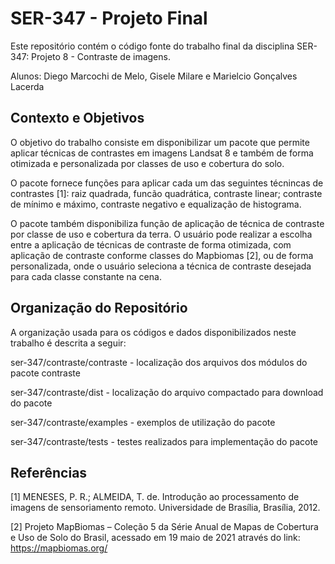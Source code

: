 # SER-347 - Projeto Final

Este repositório contém o código fonte do trabalho
final da disciplina SER-347: Projeto 8 - Contraste de imagens.

Alunos: Diego Marcochi de Melo, Gisele Milare e Marielcio Gonçalves Lacerda

## Contexto e Objetivos

O objetivo do trabalho consiste em disponibilizar um pacote que permite aplicar técnicas de contrastes em imagens Landsat 8 e também de forma otimizada e personalizada por classes de uso e cobertura do solo. 

O pacote fornece funções para aplicar cada um das seguintes técnincas de contrastes [1]: raiz quadrada, funcão quadrática, contraste linear; contraste de mínimo e máximo, contraste negativo e equalização de histograma.

O pacote também disponibiliza função de aplicação de técnica de contraste por classe de uso e cobertura da terra. O usuário pode realizar a escolha entre a aplicação de técnicas de contraste de forma otimizada, com aplicação de contraste conforme classes do Mapbiomas [2], ou de forma personalizada, onde o usuário seleciona a técnica de contraste desejada para cada classe constante na cena.

## Organização do Repositório

A organização usada para os códigos e dados disponibilizados neste trabalho é descrita a seguir:


ser-347/contraste/contraste - localização dos arquivos dos módulos do pacote contraste

ser-347/contraste/dist - localização do arquivo compactado para download do pacote

ser-347/contraste/examples - exemplos de utilização do pacote

ser-347/contraste/tests - testes realizados para implementação do pacote


## Referências
[1] MENESES, P. R.; ALMEIDA, T. de. Introdução ao processamento de imagens de sensoriamento remoto. Universidade de Brasília, Brasília, 2012.

[2] Projeto MapBiomas – Coleção 5 da Série Anual de Mapas de Cobertura e Uso de Solo do Brasil, acessado em 19 maio de 2021 através do link: https://mapbiomas.org/
